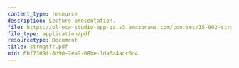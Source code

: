 ```yaml
---
content_type: resource
description: Lecture presentation.
file: https://ol-ocw-studio-app-qa.s3.amazonaws.com/courses/15-902-strategic-management-i-fall-2006/6bf7309f8d902ea908be1da6a4acc0c4_strmgtfr.pdf
file_type: application/pdf
resourcetype: Document
title: strmgtfr.pdf
uid: 6bf7309f-8d90-2ea9-08be-1da6a4acc0c4
---
```

